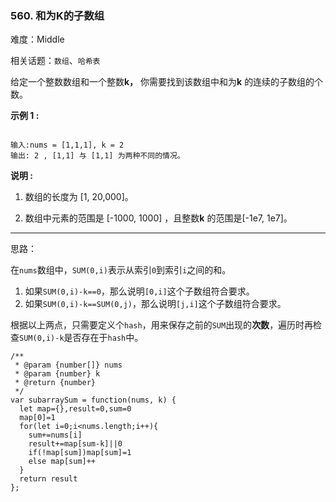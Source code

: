 ### 560. 和为K的子数组

难度：Middle

相关话题：`数组`、`哈希表`

给定一个整数数组和一个整数**k，** 你需要找到该数组中和为**k** 的连续的子数组的个数。



**示例 1 :** 



```

输入:nums = [1,1,1], k = 2
输出: 2 , [1,1] 与 [1,1] 为两种不同的情况。
```


**说明 :** 




1. 数组的长度为 [1, 20,000]。

2. 数组中元素的范围是 [-1000, 1000] ，且整数**k** 的范围是[-1e7, 1e7]。






-----

思路：

在`nums`数组中，`SUM(0,i)`表示从索引`0`到索引`i`之间的和。
    
1. 如果`SUM(0,i)-k==0`，那么说明`[0,i]`这个子数组符合要求。
2. 如果`SUM(0,i)-k==SUM(0,j)`，那么说明`[j,i]`这个子数组符合要求。

根据以上两点，只需要定义个`hash`，用来保存之前的`SUM`出现的**次数**，遍历时再检查`SUM(0,i)-k`是否存在于`hash`中。

```
/**
 * @param {number[]} nums
 * @param {number} k
 * @return {number}
 */
var subarraySum = function(nums, k) {
  let map={},result=0,sum=0
  map[0]=1
  for(let i=0;i<nums.length;i++){
    sum+=nums[i]
    result+=map[sum-k]||0
    if(!map[sum])map[sum]=1
    else map[sum]++
  }
  return result
};
```

